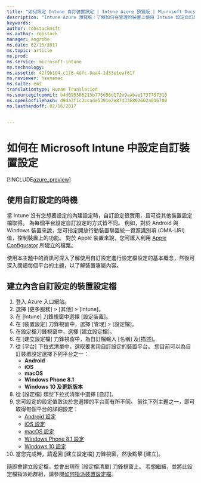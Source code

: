 ```yaml
---
title: "如何設定 Intune 自訂裝置設定 | Intune Azure 預覽版 | Microsoft Docs"
description: "Intune Azure 預覽版︰了解如何在管理的裝置上使用 Intune 設定自訂設定。"
keywords: 
author: robstackmsft
ms.author: robstack
manager: angrobe
ms.date: 02/15/2017
ms.topic: article
ms.prod: 
ms.service: microsoft-intune
ms.technology: 
ms.assetid: 42f9b104-c1f6-4dfc-8aa4-1d33e1eaf61f
ms.reviewer: heenamac
ms.suite: ems
translationtype: Human Translation
ms.sourcegitcommit: b4d095506215b775d56d172e9aabae1737757310
ms.openlocfilehash: d9da3f1c2ccade5391e2e874336802602a016700
ms.lasthandoff: 02/16/2017


---
```


# <a name="how-to-configure-custom-device-settings-in-microsoft-intune"></a>如何在 Microsoft Intune 中設定自訂裝置設定

[!INCLUDE[azure_preview](../includes/azure_preview.md)]

## <a name="when-to-use-custom-settings"></a>使用自訂設定的時機

當 Intune 沒有您想要設定的內建設定時，自訂設定很實用，且可從其他裝置設定檔取得。
為每個平台設定自訂設定的方式皆不同。 例如，對於 Android 與 Windows 裝置來說，您可指定開放行動裝置聯盟統一資源識別項 (OMA-URI) 值，控制裝置上的功能。 對於 Apple 裝置來說，您可匯入利用 [Apple Configurator](https://itunes.apple.com/us/app/apple-configurator-2/id1037126344?mt=12) 所建立的檔案。

使用本主題中的資訊可深入了解使用自訂設定進行設定檔設定的基本概念，然後可深入閱讀每個平台的主題，以了解裝置專屬內容。

## <a name="create-a-device-profile-containing-custom-settings"></a>建立內含自訂設定的裝置設定檔

1. 登入 Azure 入口網站。
2. 選擇 [更多服務]  >  [其他]  >  [Intune]。
3. 在 [Intune] 刀鋒視窗中選擇 [設定裝置]。
2. 在 [裝置設定] 刀鋒視窗中，選擇 [管理]  >  [設定檔]。
3. 在設定檔刀鋒視窗中，選擇 [建立設定檔]。
4. 在 [建立設定檔] 刀鋒視窗中，為自訂檔輸入 [名稱] 及[描述]。
5. 從 [平台] 下拉式清單中，選取要套用自訂設定的裝置平台。 您目前可以為自訂裝置設定選擇下列平台之一︰
    - **Android**
    - **iOS**
    - **macOS**
    - **Windows Phone 8.1**
    - **Windows 10 及更新版本**
6. 從 [設定檔] 類型下拉式清單中選擇 [自訂]。
7. 您可設定的設定值取決於您選擇的平台而有所不同。 前往下列主題之一，即可取得每個平台的詳細設定︰
    - [Android 設定](custom-for-android.md)
    - [iOS 設定](custom-for-ios.md)
    - [macOS 設定](custom-for-macos.md)
    - [Windows Phone 8.1 設定](custom-for-windows-phone-8-1.md)
    - [Windows 10 設定](custom-for-windows-10.md)
8. 當您完成時，請返回 [建立設定檔] 刀鋒視窗，然後點擊 [建立]。

隨即會建立設定檔，並會出現在 [設定檔清單] 刀鋒視窗上。
若想繼續，並將此設定檔指派給群組，請參閱[如何指派裝置設定檔](how-to-assign-device-profiles.md)。


